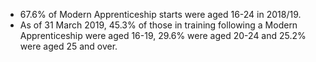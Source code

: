 * 67.6% of Modern Apprenticeship starts were aged 16-24 in 2018/19.
* As of 31 March 2019, 45.3% of those in training following a Modern Apprenticeship were aged 16-19, 29.6% were aged 20-24 and 25.2% were aged 25 and over.

